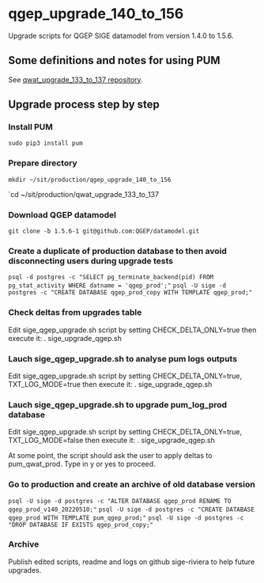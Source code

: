 # qgep_upgrade_140_to_156
Upgrade scripts for QGEP SIGE datamodel from version 1.4.0 to 1.5.6.

## Some definitions and notes for using PUM
See [qwat_upgrade_133_to_137 repository](https://github.com/sige-riviera/qwat_upgrade_133_to_137#some-definitions-and-notes-for-using-pum).

## Upgrade process step by step

### Install PUM
`sudo pip3 install pum`

### Prepare directory
`mkdir ~/sit/production/qgep_upgrade_140_to_156`

`cd ~/sit/production/qwat_upgrade_133_to_137

### Download QGEP datamodel
`git clone -b 1.5.6-1 git@github.com:QGEP/datamodel.git`

### Create a duplicate of production database to then avoid disconnecting users during upgrade tests
`psql -d postgres -c "SELECT pg_terminate_backend(pid) FROM pg_stat_activity WHERE datname = 'qgep_prod';"`
`psql -U sige -d postgres -c "CREATE DATABASE qgep_prod_copy WITH TEMPLATE qgep_prod;"`

### Check deltas from upgrades table
Edit sige_qgep_upgrade.sh script by setting CHECK_DELTA_ONLY=true then execute it:
. sige_upgrade_qgep.sh

### Lauch sige_qgep_upgrade.sh to analyse pum logs outputs
Edit sige_qgep_upgrade.sh script by setting CHECK_DELTA_ONLY=true, TXT_LOG_MODE=true then execute it:
. sige_upgrade_qgep.sh

### Lauch sige_qgep_upgrade.sh to upgrade pum_log_prod database
Edit sige_qgep_upgrade.sh script by setting CHECK_DELTA_ONLY=true, TXT_LOG_MODE=false then execute it:
. sige_upgrade_qgep.sh

At some point, the script should ask the user to apply deltas to pum_qwat_prod. Type in y or yes to proceed.

### Go to production and create an archive of old database version
`psql -U sige -d postgres -c "ALTER DATABASE qgep_prod RENAME TO qgep_prod_v140_20220510;"`
`psql -U sige -d postgres -c "CREATE DATABASE qgep_prod WITH TEMPLATE pum_qgep_prod;"`
`psql -U sige -d postgres -c "DROP DATABASE IF EXISTS qgep_prod_copy;"`

### Archive
Publish edited scripts, readme and logs on github sige-riviera to help future upgrades.
